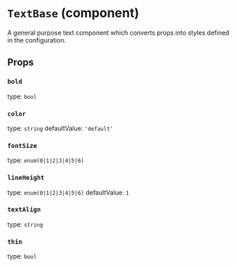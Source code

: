 `TextBase` (component)
======================

A general purpose text component which
converts props into styles defined in the configuration.

Props
-----

### `bold`

type: `bool`


### `color`

type: `string`
defaultValue: `'default'`


### `fontSize`

type: `enum(0|1|2|3|4|5|6)`


### `lineHeight`

type: `enum(0|1|2|3|4|5|6)`
defaultValue: `1`


### `textAlign`

type: `string`


### `thin`

type: `bool`

